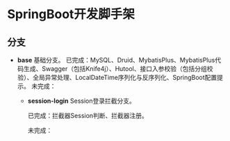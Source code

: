 # SpringBoot开发脚手架

## 分支

* **base** 
  基础分支。
  已完成：MySQL、Druid、MybatisPlus、MybatisPlus代码生成、Swagger（包括Knife4j）、Hutool、接口入参校验（包括分组校验）、全局异常处理、LocalDateTime序列化与反序列化、SpringBoot配置提示。
  未完成：

  * **session-login**
    Session登录拦截分支。

    已完成：拦截器Session判断、拦截器注册。

    未完成：